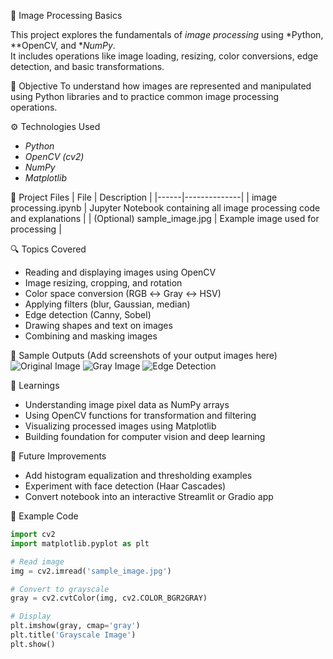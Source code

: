 🧠 Image Processing Basics

This project explores the fundamentals of *image processing* using *Python, **OpenCV, and **NumPy*.  
It includes operations like image loading, resizing, color conversions, edge detection, and basic transformations.


🎯 Objective
To understand how images are represented and manipulated using Python libraries and to practice common image processing operations.


⚙ Technologies Used
- *Python*
- *OpenCV (cv2)*
- *NumPy*
- *Matplotlib*


📁 Project Files
| File | Description |
|------|--------------|
| image processing.ipynb | Jupyter Notebook containing all image processing code and explanations |
| (Optional) sample_image.jpg | Example image used for processing |


🔍 Topics Covered
- Reading and displaying images using OpenCV  
- Image resizing, cropping, and rotation  
- Color space conversion (RGB ↔ Gray ↔ HSV)  
- Applying filters (blur, Gaussian, median)  
- Edge detection (Canny, Sobel)  
- Drawing shapes and text on images  
- Combining and masking images


📸 Sample Outputs
(Add screenshots of your output images here)
    ![Original Image](original.png)
    ![Gray Image](gray.png)
    ![Edge Detection](edges.png)

🧠 Learnings
- Understanding image pixel data as NumPy arrays
- Using OpenCV functions for transformation and filtering
- Visualizing processed images using Matplotlib
- Building foundation for computer vision and deep learning


🔮 Future Improvements
- Add histogram equalization and thresholding examples
- Experiment with face detection (Haar Cascades)
- Convert notebook into an interactive Streamlit or Gradio app



🧩 Example Code
```python
import cv2
import matplotlib.pyplot as plt

# Read image
img = cv2.imread('sample_image.jpg')

# Convert to grayscale
gray = cv2.cvtColor(img, cv2.COLOR_BGR2GRAY)

# Display
plt.imshow(gray, cmap='gray')
plt.title('Grayscale Image')
plt.show()







